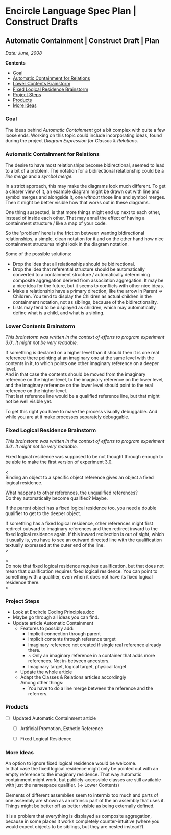 ﻿Encircle Language Spec Plan | Construct Drafts
==============================================

Automatic Containment | Construct Draft | Plan
----------------------------------------------

*Date: June, 2008*

__Contents__

- [Goal](#goal)
- [Automatic Containment for Relations](#automatic-containment-for-relations)
- [Lower Contents Brainstorm](#lower-contents-brainstorm)
- [Fixed Logical Residence Brainstorm](#fixed-logical-residence-brainstorm)
- [Project Steps](#project-steps)
- [Products](#products)
- [More Ideas](#more-ideas)

### Goal

The ideas behind *Automatic Containment* got a bit complex with quite a few loose ends. Working on this topic could include incorporating ideas, found during the project *Diagram Expression for Classes & Relations*.

### Automatic Containment for Relations

The desire to have most relationships become bidirectional, seemed to lead to a bit of a problem. The notation for a bidirectional relationship could be a *line merge* and a *symbol merge*.

In a strict approach, this may make the diagrams look much different. To get a clearer view of it, an example diagram might be drawn out with line and symbol merges and alongside it, one *without* those line and symbol merges. Then it might be better visible how that works out in these diagrams.

One thing suspected, is that more things might end up next to each other, instead of inside each other. That may annul the effect of having a containment structure / like a map of your code.

So the 'problem' here is the friction between wanting bidirectional relationships, a simple, clean notation for it and on the other hand how nice containment structures might look in the diagram notation.

Some of the possible solutions:

- Drop the idea that all relationships should be bidirectional.
- Drop the idea that referential structure should be automatically converted to a containment structure / automatically determining composite aggregation derived from association aggregation. It may be a nice idea for the future, but it seems to conflicts with other nice ideas.
- Make a relationship have a primary direction, like the arrow in Parent => Children. You tend to display the Children as actual children in the containment notation, not as siblings, because of the bidirectionality.
- Lists may tend to be displayed as children, which may automatically define what is a child, and what is a sibling.


### Lower Contents Brainstorm

*This brainstorm was written in the context of efforts to program experiment 3.0'. It might not be very readable.*

If something is declared on a higher level than it should then it is one real reference there pointing  at an imaginary one at the same level with the contents in it, to which points one other imaginary  reference on a deeper level.  
And in that case the contents should be moved from the imaginary reference on the higher level, to  the imaginary reference on the lower level, and the imaginary reference on the lower level should  point to the real reference on the higher level.  
That last reference line would be a qualified reference line, but that might not be well visible yet.

To get this right you have to make the process visually debuggable. And while you are at it make processes separately debuggable.


### Fixed Logical Residence Brainstorm

*This brainstorm was written in the context of efforts to program experiment 3.0'. It might not be very readable.*

Fixed logical residence was supposed to be not thought through enough to be able to make the first version of experiment 3.0.

<  
Binding an object to a specific object reference gives an object a fixed logical residence.

What happens to other references, the unqualified references?  
Do they automatically become qualified? Maybe.

If the parent object has a fixed logical residence too, you need a double qualifier to get to the deeper object.

If something has a fixed logical residence, other references might first redirect outward to imaginary references and then redirect inward to the fixed logical residence again. If this inward redirection is out of sight, which it usually is, you have to see an outward directed line with the qualification textually expressed at the outer end of the line.  
\>

<  
Do note that fixed logical residence requires qualification, but that does not mean that qualification requires fixed logical residence. You can point to something with a qualifier, even when it does not have its fixed logical residence there.  
\>


### Project Steps

- Look at Encircle Coding Principles.doc
- Maybe go through all ideas you can find.
- Update article Automatic Containment
    - Features to possibly add:
        - Implicit connection through parent
        - Implicit contents through reference target
        - Imaginary reference not created if single real reference already there.
        - ~ Only an imaginary reference in a container that adds more references. Not in-between ancestors.
        - Imaginary target, logical target, physical target
    - Update the whole article
    - Adapt the Classes & Relations articles accordingly  
        Among other things:
        - You have to do a line merge between the reference and the referrers.


### Products

- [ ] Updated Automatic Containment article
    - [ ] Artificial Promotion, Esthetic Reference
    - [ ] Fixed Logical Residence


### More Ideas

An option to ignore fixed logical residence would be welcome.  
In that case the fixed logical residence might only be pointed out with an empty reference to the imaginary residence. That way automatic containment might work, but publicly-accessible classes are still available with just the namespace qualifier. (-> Lower Contents)

Elements of different assemblies seem to intermix too much and parts of one assembly are shown as an intrinsic part of the an assembly that uses it. Things might be better off as better visible as being externally defined.

It is a problem that everything is displayed as composite aggregation, because in some places it works completely counter-intuitive (where you would expect objects to be siblings, but they are nested instead?).